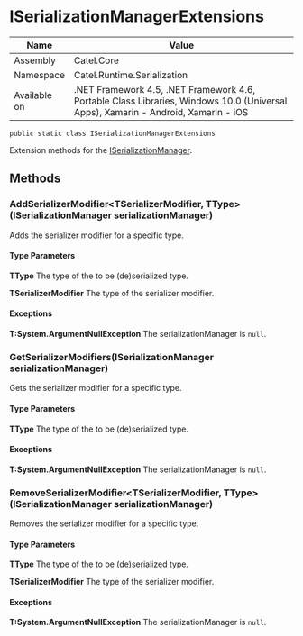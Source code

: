 

# ISerializationManagerExtensions

Name|Value
---|---
Assembly|Catel.Core
Namespace|Catel.Runtime.Serialization
Available on|.NET Framework 4.5, .NET Framework 4.6, Portable Class Libraries, Windows 10.0 (Universal Apps), Xamarin - Android, Xamarin - iOS

```
public static class ISerializationManagerExtensions
```

Extension methods for the [ISerializationManager](#).



## Methods

### AddSerializerModifier<TSerializerModifier, TType>(ISerializationManager serializationManager)

Adds the serializer modifier for a specific type.

#### Type Parameters

**TType**
The type of the to be (de)serialized type.

**TSerializerModifier**
The type of the serializer modifier.

#### Exceptions

**T:System.ArgumentNullException**
The serializationManager is ```null```.



### GetSerializerModifiers<TType>(ISerializationManager serializationManager)

Gets the serializer modifier for a specific type.

#### Type Parameters

**TType**
The type of the to be (de)serialized type.

#### Exceptions

**T:System.ArgumentNullException**
The serializationManager is ```null```.



### RemoveSerializerModifier<TSerializerModifier, TType>(ISerializationManager serializationManager)

Removes the serializer modifier for a specific type.

#### Type Parameters

**TType**
The type of the to be (de)serialized type.

**TSerializerModifier**
The type of the serializer modifier.

#### Exceptions

**T:System.ArgumentNullException**
The serializationManager is ```null```.



